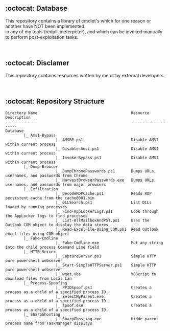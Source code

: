## :octocat: Database

This repository contains a library of cmdlet's which for one reason or another have NOT been implemented<br />in any of my tools (redpill,meterpeter), and which can be invoked manually to perform post-exploitation tasks.

<br />

## :octocat: Disclamer

This repository contains resources written by me or by external developers.

<br />

## :octocat: Repository Structure
```
Directory Name                                         Resource Description
--------------                                         --------------------
Database
        |_ Ams1-Bypass
                      |_ AMSBP.ps1                     Disable AMSI within current process
                      |_ Disable-Amsi.ps1              Disable AMSI within current process
                      |_ Invoke-Bypass.ps1             Disable AMSI within current process
        |_ Dump-Browser
                      |_ DumpChromePasswords.ps1       Dumps URLs, usernames, and passwords from Chrome
                      |_ HarvestBrowserPasswords.exe   Dumps URLs, usernames, and passwords from major browsers
        |_ Exfiltration
                      |_ DecodeRDPCache.ps1            Reads RDP persistent cache from the cache0001.bin
                      |_ DLLSearch.ps1                 List DLLs loaded by running processes
                      |_ Find-AppLockerLogs.ps1        Look through the AppLocker logs to find processes
                      |_ List-AllMailboxAndPST.ps1     Uses the Outlook COM object to display the data stores 
                      |_ Read-ExcelFile-Using_COM.ps1  Read Outlook excel files using COM object
        |_ Fake-Cmdline
                      |_ Fake-Cmdline.exe              Put any string into the child process Command Line field
        |_ HTTP-Server
                      |_ CaptureServer.ps1             Simple HTTP pure powershell webserver
                      |_ Start-SimpleHTTPServer.ps1    Simple HTTP pure powershell webserver     
                      |_ wget.vbs                      VBScript to download files from Local Lan
        |_ Process-Spoofing
                      |_ PPIDSpoof.ps1                 Creates a process as a child of a specified process ID.
                      |_ SelectMyParent.exe            Creates a process as a child of a specified process ID.
                      |_ spoof.exe                     Creates a process as a child of a specified process ID.
        |_ SharpGhosting
                      |_ SharpGhosting.exe             Hidde parent process name from TaskManager displays
```
